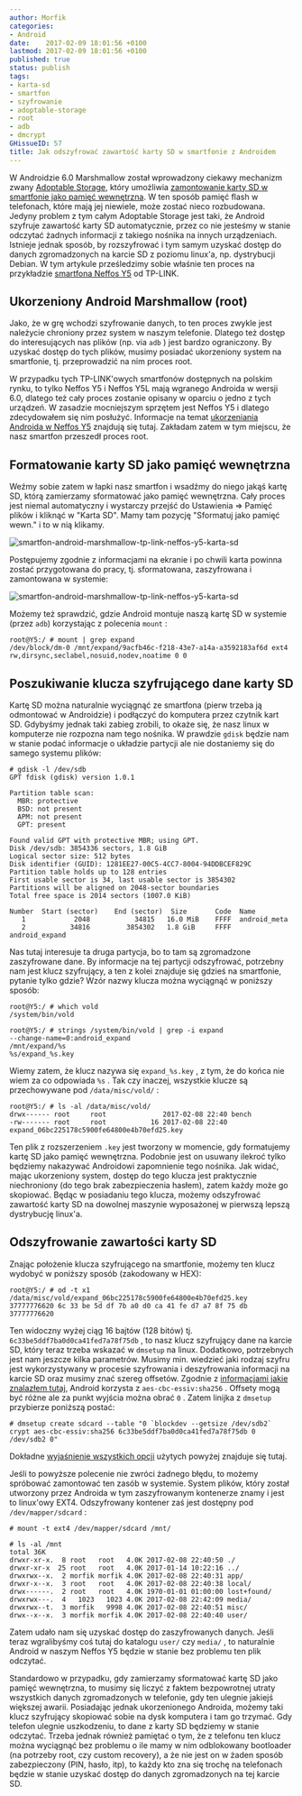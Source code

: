 ```yaml
---
author: Morfik
categories:
- Android
date:    2017-02-09 18:01:56 +0100
lastmod: 2017-02-09 18:01:56 +0100
published: true
status: publish
tags:
- karta-sd
- smartfon
- szyfrowanie
- adoptable-storage
- root
- adb
- dmcrypt
GHissueID: 57
title: Jak odszyfrować zawartość karty SD w smartfonie z Androidem
---
```


W Androidzie 6.0 Marshmallow został wprowadzony ciekawy mechanizm zwany [Adoptable Storage][1],
który umożliwia [zamontowanie karty SD w smartfonie jako pamięć wewnętrzna][2]. W ten
sposób pamięć flash w telefonach, które mają jej niewiele, może zostać nieco rozbudowana. Jedyny
problem z tym całym Adoptable Storage jest taki, że Android szyfruje zawartość karty SD
automatycznie, przez co nie jesteśmy w stanie odczytać żadnych informacji z takiego nośnika na
innych urządzeniach. Istnieje jednak sposób, by rozszyfrować i tym samym uzyskać dostęp do danych
zgromadzonych na karcie SD z poziomu linux'a, np. dystrybucji Debian. W tym artykule prześledzimy
sobie właśnie ten proces na przykładzie [smartfona Neffos Y5][3] od TP-LINK.

<!--more-->
## Ukorzeniony Android Marshmallow (root)

Jako, że w grę wchodzi szyfrowanie danych, to ten proces zwykle jest należycie chroniony przez
system w naszym telefonie. Dlatego też dostęp do interesujących nas plików (np. via `adb` ) jest
bardzo ograniczony. By uzyskać dostęp do tych plików, musimy posiadać ukorzeniony system na
smartfonie, tj. przeprowadzić na nim proces root.

W przypadku tych TP-LINK'owych smartfonów dostępnych na polskim rynku, to tylko Neffos Y5 i Neffos
Y5L mają wgranego Androida w wersji 6.0, dlatego też cały proces zostanie opisany w oparciu o jedno
z tych urządzeń. W zasadzie mocniejszym sprzętem jest Neffos Y5 i dlatego zdecydowałem się nim
posłużyć. Informacje na temat [ukorzeniania Androida w Neffos Y5][4] znajdują się tutaj. Zakładam
zatem w tym miejscu, że nasz smartfon przeszedł proces root.

## Formatowanie karty SD jako pamięć wewnętrzna

Weźmy sobie zatem w łapki nasz smartfon i wsadźmy do niego jakąś kartę SD, którą zamierzamy
sformatować jako pamięć wewnętrzna. Cały proces jest niemal automatyczny i wystarczy przejść do
Ustawienia => Pamięć plików i kliknąć w "Karta SD". Mamy tam pozycję "Sformatuj jako pamięć wewn."
i to w nią klikamy.

![smartfon-android-marshmallow-tp-link-neffos-y5-karta-sd](/img/2017/02/001.smartfon-android-marshmallow-tp-link-neffos-y5-karta-sd.png#medium)

Postępujemy zgodnie z informacjami na ekranie i po chwili karta powinna zostać przygotowana do
pracy, tj. sformatowana, zaszyfrowana i zamontowana w systemie:

![smartfon-android-marshmallow-tp-link-neffos-y5-karta-sd](/img/2017/02/002.smartfon-android-marshmallow-tp-link-neffos-y5-karta-sd.png#huge)

Możemy też sprawdzić, gdzie Android montuje naszą kartę SD w systemie (przez `adb`) korzystając z
polecenia `mount` :

    root@Y5:/ # mount | grep expand
    /dev/block/dm-0 /mnt/expand/9acfb46c-f218-43e7-a14a-a3592183af6d ext4 rw,dirsync,seclabel,nosuid,nodev,noatime 0 0

## Poszukiwanie klucza szyfrującego dane karty SD

Kartę SD można naturalnie wyciągnąć ze smartfona (pierw trzeba ją odmontować w Androidzie) i
podłączyć do komputera przez czytnik kart SD. Gdybyśmy jednak taki zabieg zrobili, to okaże się,
że nasz linux w komputerze nie rozpozna nam tego nośnika. W prawdzie `gdisk` będzie nam w stanie
podać informacje o układzie partycji ale nie dostaniemy się do samego systemu plików:

    # gdisk -l /dev/sdb
    GPT fdisk (gdisk) version 1.0.1

    Partition table scan:
      MBR: protective
      BSD: not present
      APM: not present
      GPT: present

    Found valid GPT with protective MBR; using GPT.
    Disk /dev/sdb: 3854336 sectors, 1.8 GiB
    Logical sector size: 512 bytes
    Disk identifier (GUID): 1281EE27-00C5-4CC7-8004-94DDBCEF829C
    Partition table holds up to 128 entries
    First usable sector is 34, last usable sector is 3854302
    Partitions will be aligned on 2048-sector boundaries
    Total free space is 2014 sectors (1007.0 KiB)

    Number  Start (sector)    End (sector)  Size       Code  Name
       1            2048           34815   16.0 MiB    FFFF  android_meta
       2           34816         3854302   1.8 GiB     FFFF  android_expand

Nas tutaj interesuje ta druga partycja, bo to tam są zgromadzone zaszyfrowane dane. By informacje na
tej partycji odszyfrować, potrzebny nam jest klucz szyfrujący, a ten z kolei znajduje się gdzieś na
smartfonie, pytanie tylko gdzie? Wzór nazwy klucza można wyciągnąć w poniższy sposób:

    root@Y5:/ # which vold
    /system/bin/vold

    root@Y5:/ # strings /system/bin/vold | grep -i expand
    --change-name=0:android_expand
    /mnt/expand/%s
    %s/expand_%s.key

Wiemy zatem, że klucz nazywa się `expand_%s.key` , z tym, że do końca nie wiem za co odpowiada
`%s` . Tak czy inaczej, wszystkie klucze są przechowywane pod `/data/misc/vold/` :

    root@Y5:/ # ls -al /data/misc/vold/
    drwx------ root     root              2017-02-08 22:40 bench
    -rw------- root     root           16 2017-02-08 22:40 expand_06bc225178c5900fe64800e4b70efd25.key

Ten plik z rozszerzeniem `.key` jest tworzony w momencie, gdy formatujemy kartę SD jako pamięć
wewnętrzna. Podobnie jest on usuwany ilekroć tylko będziemy nakazywać Androidowi zapomnienie tego
nośnika. Jak widać, mając ukorzeniony system, dostęp do tego klucza jest praktycznie niechroniony
(do tego brak zabezpieczenia hasłem), zatem każdy może go skopiować. Będąc w posiadaniu tego klucza,
możemy odszyfrować zawartość karty SD na dowolnej maszynie wyposażonej w pierwszą lepszą dystrybucję
linux'a.

## Odszyfrowanie zawartości karty SD

Znając położenie klucza szyfrującego na smartfonie, możemy ten klucz wydobyć w poniższy sposób
(zakodowany w HEX):

    root@Y5:/ # od -t x1 /data/misc/vold/expand_06bc225178c5900fe64800e4b70efd25.key
    37777776620 6c 33 be 5d df 7b a0 d0 ca 41 fe d7 a7 8f 75 db
    37777776620

Ten widoczny wyżej ciąg 16 bajtów (128 bitów) tj. `6c33be5ddf7ba0d0ca41fed7a78f75db` , to nasz klucz
szyfrujący dane na karcie SD, który teraz trzeba wskazać w `dmsetup` na linux. Dodatkowo,
potrzebnych jest nam jeszcze kilka parametrów. Musimy min. wiedzieć jaki rodzaj szyfru jest
wykorzystywany w procesie szyfrowania i deszyfrowania informacji na karcie SD oraz musimy znać
szereg offsetów. Zgodnie z [informacjami jakie znalazłem tutaj][5], Android korzysta z
`aes-cbc-essiv:sha256` . Offsety mogą być różne ale za punkt wyjścia można obrać `0` . Zatem linijka
z `dmsetup` przybierze poniższą postać:

    # dmsetup create sdcard --table "0 `blockdev --getsize /dev/sdb2` crypt aes-cbc-essiv:sha256 6c33be5ddf7ba0d0ca41fed7a78f75db 0 /dev/sdb2 0"

Dokładne [wyjaśnienie wszystkich opcji][6] użytych powyżej znajduje się tutaj.

Jeśli to powyższe polecenie nie zwróci żadnego błędu, to możemy spróbować zamontować ten zasób w
systemie. System plików, który został utworzony przez Androida w tym zaszyfrowanym kontenerze znamy
i jest to linux'owy EXT4. Odszyfrowany kontener zaś jest dostępny pod `/dev/mapper/sdcard` :

    # mount -t ext4 /dev/mapper/sdcard /mnt/

    # ls -al /mnt
    total 36K
    drwxr-xr-x.  8 root   root   4.0K 2017-02-08 22:40:50 ./
    drwxr-xr-x  25 root   root   4.0K 2017-01-14 10:22:16 ../
    drwxrwx--x.  2 morfik morfik 4.0K 2017-02-08 22:40:31 app/
    drwxr-x--x.  3 root   root   4.0K 2017-02-08 22:40:38 local/
    drwx------.  2 root   root   4.0K 1970-01-01 01:00:00 lost+found/
    drwxrwx---.  4   1023   1023 4.0K 2017-02-08 22:42:09 media/
    drwxrwx--t.  3 morfik   9998 4.0K 2017-02-08 22:40:51 misc/
    drwx--x--x.  3 morfik morfik 4.0K 2017-02-08 22:40:40 user/

Zatem udało nam się uzyskać dostęp do zaszyfrowanych danych. Jeśli teraz wgralibyśmy coś tutaj do
katalogu `user/` czy `media/` , to naturalnie Android w naszym Neffos Y5 będzie w stanie bez
problemu ten plik odczytać.

Standardowo w przypadku, gdy zamierzamy sformatować kartę SD jako pamięć wewnętrzna, to musimy się
liczyć z faktem bezpowrotnej utraty wszystkich danych zgromadzonych w telefonie, gdy ten ulegnie
jakiejś większej awarii. Posiadając jednak ukorzenionego Androida, możemy taki klucz szyfrujący
skopiować sobie na dysk komputera i tam go trzymać. Gdy telefon ulegnie uszkodzeniu, to dane z karty
SD będziemy w stanie odczytać. Trzeba jednak również pamiętać o tym, że z telefonu ten klucz można
wyciągnąć bez problemu o ile mamy w nim odblokowany bootloader (na potrzeby root, czy custom
recovery), a że nie jest on w żaden sposób zabezpieczony (PIN, hasło, itp), to każdy kto zna się
trochę na telefonach będzie w stanie uzyskać dostęp do danych zgromadzonych na tej karcie SD.


[1]: https://source.android.com/devices/storage/adoptable
[2]: /post/android-formatowanie-karty-sd-jako-pamiec-wewnetrzna/
[3]: http://www.neffos.pl/product/details/Y5
[4]: /post/android-root-smartfona-neffos-y5-od-tp-link/
[5]: https://source.android.com/devices/storage/adoptable#security
[6]: https://gitlab.com/cryptsetup/cryptsetup/wikis/DMCrypt
